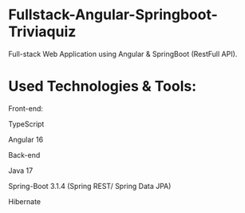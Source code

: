 # Fullstack-Angular-Springboot-Triviaquiz

Full-stack Web Application using Angular & SpringBoot (RestFull API).

# Used Technologies & Tools:

Front-end:

TypeScript

Angular 16


Back-end

Java 17

Spring-Boot 3.1.4 (Spring REST/ Spring Data JPA)

Hibernate
